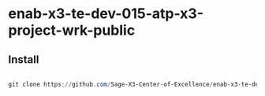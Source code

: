 # enab-x3-te-dev-015-atp-x3-project-wrk-public

## Install

````powershell

git clone https://github.com/Sage-X3-Center-of-Excellence/enab-x3-te-dev-015-atp-x3-project-wrk-public.git github-workspace-public


````
